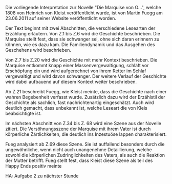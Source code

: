 Die vorliegende Interpretation zur Novelle "Die Marquise von O...", welche 1808 von Heinrich von Kleist veröffentlicht wurde, ist von Martin Fuegg am 23.06.2011 auf seiner Website veröffentlicht worden.

Der Text beginnt mit zwei Abschnitten, die verschiedene Lesearten der Erzählung erläutern.
Von Z.1 bis Z.6 wird die Geschichte beschrieben.
Die Marquise stellt fest, dass sie schwanger sei, ohne sich daran erinnern zu können, wie es dazu kam.
Die Familiendynamik und das Ausgehen des Geschehens wird beschrieben.

Von Z.7 bis Z.20 wird die Geschichte mit mehr Kontext beschrieben.
Die Marquise entkommt knapp einer Massenvergewaltigung, schläft vor Erschöpfung ein und wird aufgerechnet von ihrem Retter im Schlaf vergewaltigt und wird davon schwanger.
Der weitere Verlauf der Geschichte wird dabei aufbauend auf diesem Kontext weiter beschrieben.

Ab Z.21 beschreibt Fuegg, wie Kleist meinte, dass die Geschichte nach einer wahren Begebenheit verfasst wurde.
Zusätzlich dazu wird der Erzählstil der Geschichte als sachlich, fast nachrichtenartig eingeschätzt.
Auch wird deutlich gemacht, dass unbekannt ist, welche Leseart die von Kleis beabsichtigte ist.

Im nächsten Abschnitt von Z.34 bis Z. 68 wird eine Szene aus der Novelle zitiert.
Die Versöhnungsszene der Marquise mit ihrem Vater ist durch körperliche Zärtlichkeiten, die deutlich ins Inzestuöse lappen charakterisiert.

Fueg analysiert ab Z.69 diese Szene.
Sie ist auffallend besonders durch die ungewöhnliche, wenn nicht auch unangenehme Detaillierung, welche sowohl die körperlichen Zudringlichkeiten des Vaters, als auch die Reaktion der Mutter betrifft.
Fueg stellt fest, dass Kleist diese Szene als teil des Happy Ends positiv meinte

HA: Aufgabe 2 zu nächster Stunde
